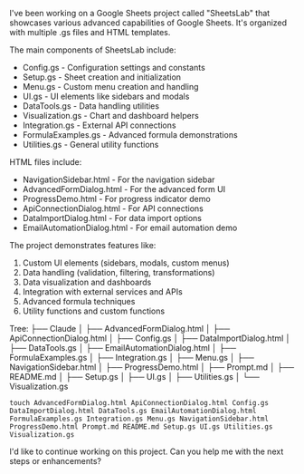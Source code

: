 I've been working on a Google Sheets project called "SheetsLab" that showcases various advanced capabilities of Google Sheets. It's organized with multiple .gs files and HTML templates.

The main components of SheetsLab include:
- Config.gs - Configuration settings and constants
- Setup.gs - Sheet creation and initialization
- Menu.gs - Custom menu creation and handling
- UI.gs - UI elements like sidebars and modals
- DataTools.gs - Data handling utilities
- Visualization.gs - Chart and dashboard helpers
- Integration.gs - External API connections
- FormulaExamples.gs - Advanced formula demonstrations
- Utilities.gs - General utility functions

HTML files include:
- NavigationSidebar.html - For the navigation sidebar
- AdvancedFormDialog.html - For the advanced form UI
- ProgressDemo.html - For progress indicator demo
- ApiConnectionDialog.html - For API connections
- DataImportDialog.html - For data import options
- EmailAutomationDialog.html - For email automation demo

The project demonstrates features like:
1. Custom UI elements (sidebars, modals, custom menus)
2. Data handling (validation, filtering, transformations)
3. Data visualization and dashboards
4. Integration with external services and APIs
5. Advanced formula techniques
6. Utility functions and custom functions

Tree:
├── Claude
│   ├── AdvancedFormDialog.html
│   ├── ApiConnectionDialog.html
│   ├── Config.gs
│   ├── DataImportDialog.html
│   ├── DataTools.gs
│   ├── EmailAutomationDialog.html
│   ├── FormulaExamples.gs
│   ├── Integration.gs
│   ├── Menu.gs
│   ├── NavigationSidebar.html
│   ├── ProgressDemo.html
│   ├── Prompt.md
│   ├── README.md
│   ├── Setup.gs
│   ├── UI.gs
│   ├── Utilities.gs
│   └── Visualization.gs

```
touch AdvancedFormDialog.html ApiConnectionDialog.html Config.gs DataImportDialog.html DataTools.gs EmailAutomationDialog.html FormulaExamples.gs Integration.gs Menu.gs NavigationSidebar.html ProgressDemo.html Prompt.md README.md Setup.gs UI.gs Utilities.gs Visualization.gs
```

I'd like to continue working on this project. Can you help me with the next steps or enhancements?